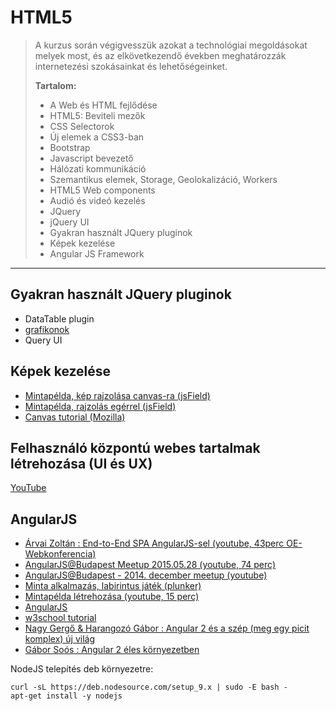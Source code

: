 # HTML5
> A kurzus során végigvesszük azokat a technológiai megoldásokat melyek most, és az elkövetkezendő években meghatározzák internetezési szokásainkat és lehetőségeinket.
>
>
> **Tartalom:**
> - A Web és HTML fejlődése
> - HTML5: Beviteli mezők
> - CSS Selectorok
> - Új elemek a CSS3-ban
> - Bootstrap
> - Javascript bevezető
> - Hálózati kommunikáció
> - Szemantikus elemek, Storage, Geolokalizáció, Workers
> - HTML5 Web components
> - Audió és videó kezelés
> - JQuery
> - jQuery UI
> - Gyakran használt JQuery pluginok
> - Képek kezelése
> - Angular JS Framework
-----

## Gyakran használt JQuery pluginok
- DataTable plugin
- [grafikonok](http://www.highcharts.com/demo)
- Query UI

## Képek kezelése
- [Mintapélda, kép rajzolása canvas-ra (jsField)](http://jsfiddle.net/jkqxl2/d295nwa7/)
- [Mintapélda, rajzolás egérrel (jsField)](https://jsfiddle.net/jkqxl2/gh969ypL/)
- [Canvas tutorial (Mozilla)](https://developer.mozilla.org/en-US/docs/Web/API/Canvas_API/Tutorial)

## Felhasználó központú webes tartalmak létrehozása (UI és UX)
[YouTube](https://www.youtube.com/watch?v=6w2r7oFkUMs)

## AngularJS
- [Árvai Zoltán : End-to-End SPA AngularJS-sel (youtube, 43perc OE-Webkonferencia)](https://www.youtube.com/watch?v=T4asltaYIm4)
- [AngularJS@Budapest Meetup 2015.05.28 (youtube, 74 perc)](https://www.youtube.com/watch?v=vYAnBTfX-8w)
- [AngularJS@Budapest - 2014. december meetup (youtube)](https://www.youtube.com/watch?v=VS6MGI70J5w)
- [Minta alkalmazás, labirintus játék (plunker)](plnkr.co/edit/w2ba95U1HfnDJSHV8WTn?preview)
- [Mintapélda létrehozása (youtube, 15 perc)](https://www.youtube.com/watch?v=isw0bBLp0Cs)
- [AngularJS](https://angularjs.org/)
- [w3school tutorial](http://www.w3schools.com/angular/)
- [Nagy Gergő & Harangozó Gábor : Angular 2 és a szép (meg egy picit komplex) új világ ](https://www.dropbox.com/s/s90ox6m59pxh5be/Krisztian%20Kar%C3%B3czkai%20-%20f_01_5.m2ts?dl=0)
- [Gábor Soós : Angular 2 éles környezetben ](https://www.dropbox.com/s/dxzs9mtzfrcur35/Krisztian%20Kar%C3%B3czkai%20-%20f_01_6.m2ts?dl=0)

NodeJS telepítés deb környezetre:
```
curl -sL https://deb.nodesource.com/setup_9.x | sudo -E bash -
apt-get install -y nodejs
```
